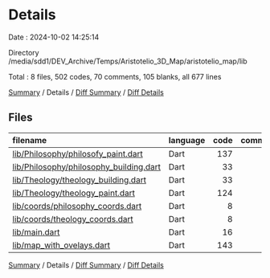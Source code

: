 # Details

Date : 2024-10-02 14:25:14

Directory /media/sdd1/DEV_Archive/Temps/Aristotelio_3D_Map/aristotelio_map/lib

Total : 8 files,  502 codes, 70 comments, 105 blanks, all 677 lines

[Summary](results.md) / Details / [Diff Summary](diff.md) / [Diff Details](diff-details.md)

## Files
| filename | language | code | comment | blank | total |
| :--- | :--- | ---: | ---: | ---: | ---: |
| [lib/Philosophy/philosofy_paint.dart](/lib/Philosophy/philosofy_paint.dart) | Dart | 137 | 20 | 32 | 189 |
| [lib/Philosophy/philosophy_building.dart](/lib/Philosophy/philosophy_building.dart) | Dart | 33 | 3 | 5 | 41 |
| [lib/Theology/theology_building.dart](/lib/Theology/theology_building.dart) | Dart | 33 | 4 | 6 | 43 |
| [lib/Theology/theology_paint.dart](/lib/Theology/theology_paint.dart) | Dart | 124 | 34 | 32 | 190 |
| [lib/coords/philosophy_coords.dart](/lib/coords/philosophy_coords.dart) | Dart | 8 | 0 | 2 | 10 |
| [lib/coords/theology_coords.dart](/lib/coords/theology_coords.dart) | Dart | 8 | 0 | 3 | 11 |
| [lib/main.dart](/lib/main.dart) | Dart | 16 | 0 | 4 | 20 |
| [lib/map_with_ovelays.dart](/lib/map_with_ovelays.dart) | Dart | 143 | 9 | 21 | 173 |

[Summary](results.md) / Details / [Diff Summary](diff.md) / [Diff Details](diff-details.md)
